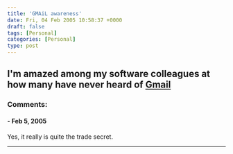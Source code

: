 ```yaml
---
title: 'GMAiL awareness'
date: Fri, 04 Feb 2005 10:58:37 +0000
draft: false
tags: [Personal]
categories: [Personal]
type: post
---
```


I'm amazed among my software colleagues at how many have never heard of [Gmail](http://gmail.google.com)
---
### Comments:
#### []( "") - <time datetime="2005-02-04 18:04:52">Feb 5, 2005</time>

Yes, it really is quite the trade secret.
<hr />
